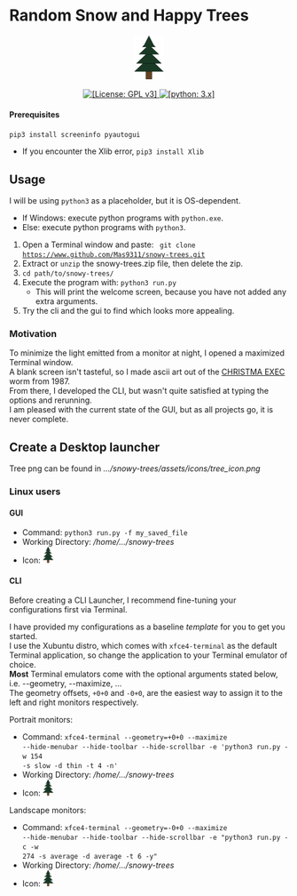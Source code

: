 # Random Snow and Happy Trees
<p align="center">
  <img src="/assets/icons/tree_icon.png"
       alt="Snowy Tree icon"
       height="80" />
</p>
<p align="center">
  <a href="https://www.gnu.org/licenses/gpl-3.0">
    <img src="https://img.shields.io/badge/License-GPLv3-blue.svg"
         alt="[License: GPL v3]" />
  </a>
  <a href="https://www.python.org/downloads/">
    <img src="https://img.shields.io/badge/python-3.x-blue.svg"
         alt="[python: 3.x]" />
  </a>
</p>

#### Prerequisites
 <code>pip3 install screeninfo pyautogui</code><br>
 - If you encounter the Xlib error, <code>pip3 install Xlib</code>

## Usage

I will be using <code>python3</code> as a placeholder, but it is OS-dependent.
  - If Windows: execute python programs with <code>python.exe</code>.<br>
  - Else: execute python programs with <code>python3</code>.<br>
    
 1. Open a Terminal window and paste: <code> git clone https://www.github.com/Mas9311/snowy-trees.git </code>
 1. Extract or <code>unzip</code> the snowy-trees.zip file, then delete the zip.
 1. <code>cd path/to/snowy-trees/</code>
 1. Execute the program with: <code>python3 run.py</code><br>
    - This will print the welcome screen, because you have not added any extra arguments.<br>
 1. Try the cli and the gui to find which looks more appealing.
 
### Motivation

To minimize the light emitted from a monitor at night, I opened a maximized Terminal window.<br>
A blank screen isn't tasteful, so I made ascii art out of the
[CHRISTMA EXEC](https://en.wikipedia.org/wiki/Christmas_Tree_EXEC) worm from 1987.<br>
From there, I developed the CLI, but wasn't quite satisfied at typing the options and rerunning.<br>
I am pleased with the current state of the GUI, but as all projects go, it is never complete.<br>

## Create a Desktop launcher

Tree png can be found in _.../snowy-trees/assets/icons/tree_icon.png_

### Linux users

#### GUI
 - Command: <code>python3 run.py -f my_saved_file</code>
 - Working Directory: _/home/.../snowy-trees_
 - Icon: <img src="/assets/icons/tree_icon.png"
                 alt="Snowy Tree icon" 
                 height="30" />

#### CLI

Before creating a CLI Launcher, I recommend fine-tuning your configurations first via Terminal.<br>

I have provided my configurations as a baseline _template_ for you to get you started.<br>
I use the Xubuntu distro, which comes with <code>xfce4-terminal</code> as the default Terminal application, so change the application to your Terminal emulator of choice.<br>
**Most** Terminal emulators come with the optional arguments stated below, i.e. --geometry, --maximize, ...<br>
The geometry offsets, <code>+0+0</code> and <code>-0+0</code>, are the easiest way to assign it to the left and right monitors respectively.

 Portrait monitors:
 
   - Command: <code>xfce4-terminal --geometry=+0+0 --maximize --hide-menubar --hide-toolbar --hide-scrollbar -e 'python3 run.py -w 154 -s slow -d thin -t 4 -n'</code>
   - Working Directory: _/home/.../snowy-trees_
   - Icon: <img src="/assets/icons/tree_icon.png"
                 alt="Snowy Tree icon" 
                 height="30" />
   
 Landscape monitors: 
 
   - Command: <code>xfce4-terminal --geometry=-0+0 --maximize --hide-menubar --hide-toolbar --hide-scrollbar -e "python3 run.py -c -w 274 -s average -d average -t 6 -y"</code>
   - Working Directory: _/home/.../snowy-trees_
   - Icon: <img src="/assets/icons/tree_icon.png"
                 alt="Snowy Tree icon" 
                 height="30" />
